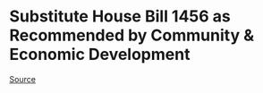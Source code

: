 # Substitute House Bill 1456 as Recommended by Community & Economic Development

[Source](http://lawfilesext.leg.wa.gov/biennium/2021-22/Xml/Bills/House%20Bills/1456-S.xml)